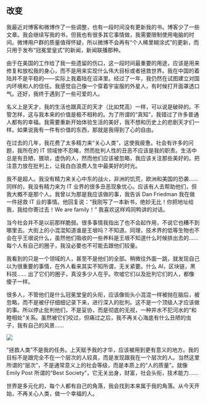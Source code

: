## 改变

我最近对博客和微博作了一些调整，也有一段时间没有更新我的书。博客少了一些文章。我会继续写我的书，但我也有很多其它事情做，我需要限制使用电脑的时间。微博用户群的质量值得怀疑，所以微博不会再有“个人稀里糊涂式”的更新，而只用于发布“冠冕堂皇式”的新闻，新闻联播那种。

由于在美国的工作给了我一些遗留的伤口，这一段时间最重要的用途，应该是用来修复和放松我的身心，而不是用来实现什么伟大目标或者拯救世界。我在中国的着陆并不是平稳的——实际上我着陆在沼泽里。经过了一年，我仍然在试图建立对国内环境和人的信任。我感觉自己像一个穿着宇宙服的外星人，有时候打开面罩透口气。还好，我终于遇到了一些可爱的人。

名义上是天才，我的生活也跟真正的天才（比如梵高）一样，可以说是破碎的。不管怎样，这与我本来的价值是极不相称的。为了所谓的“真知”，我错过了许多普通人都有的幸福。我需要重新开始体验生活的美好，我不想和历史上的悲剧天才们一样。如果说我有一件有价值的东西，那就是我得到了心的自由。

在过去的几年，我花费了太多精力来“关心人类”，这使我疲惫。社会有许多的问题，我所在的 IT 领域惨不忍睹，然而批判人性的丑恶不应该是我的职责。生活中总是有丑陋，猥琐，虚伪的人，然而他们应该被忽略，我应该关注那些美好的。把注意力放在批判上，让我白白浪费人生中最美好的时光。

我不是超人。我没有精力来关心中东的战火，非洲的饥荒，欧洲和美国的恐袭…… 同样的，我没有精力来为 IT 业界的很多丑恶现象忧心。应该有人去帮助他们，但我大概不是那个人。我曾以为那是我应该做的事，我告诉 Dan Friedman 我在做一件拯救 IT 业的事情。他回复说：“我刚写了一本新书，绝妙无比！你把地址给我，我给你寄过去！We are family！” 我喜欢这样鸡同鸭讲的对话。

当今社会并不是以前那样脆弱。很多事情我指出了也不会起作用，不说它也糟不到哪里去。大街上的小混混知道谁是王垠吗？不知道。同理，技术界的低等生物也不会在乎王垠说什么，虽然他们吸收的一些养料是王垠不知道什么时候排出去的…… 每个人有自己的圈子，我没必要也不可能去跟他们较量。

我看到的只是一个领域的人，甚至不是他们的全部。稍微往外面一跳，就发现自己以为很重要的事情，在外人看来其实不知所谓，无关紧要。什么 AI，区块链，黑科技…… 出了它们的圈子，真没多少人在乎。吹嘘它们以及批判它们的人，都像傻子一样。

很多人，不管他们是什么冠冕堂皇的头衔，应该像街头小混混一样被抛在脑后，被忽略，而不是被仔仔细细记录下来，进行深入的批判。这不是一个顶级人才应该做的事。所以停止批判他们，不是妥协，而是彻底的无视，一种井水不犯河水的“和睦相处”关系。虽然被它们咬过，但痛过之后，我不再关心海底有什么丑陋的虫子，我有自己的风景……

![](http://www.yinwang.org/images/orca1.jpg)

“拯救人类”不是我的任务。上天赋予我的才华，应该被用到更有意义的地方。我的目标不是跟完全不在一个层次的人较真，而是发现跟我在一个层次的人。当然这里所谓的“层次”，不是通常意义上的社会等级，而是本质上的“人的质量”。就像 Emily Post 所谓的“Best Society”，它无关出身，财富，社会头衔，技术能力……

世界是多元化的，每个人都有自己的角落，我会找到本来属于我的角落。从今天开始，不再关心人类，做一个幸福的人。
